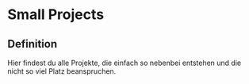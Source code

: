 # Small Projects
## Definition
Hier findest du alle Projekte, die einfach so nebenbei entstehen und die nicht so viel Platz beanspruchen.
